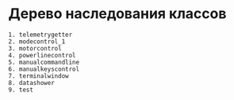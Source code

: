 # Дерево наследования классов
    1. telemetrygetter
    2. modecontrol_1
    3. motorcontrol
    4. powerlinecontrol
    5. manualcommandline
    6. manualkeyscontrol
    7. terminalwindow
    8. datashower
    9. test